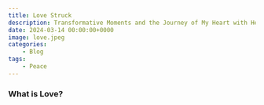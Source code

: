 ```yaml
---
title: Love Struck
description: Transformative Moments and the Journey of My Heart with Her.
date: 2024-03-14 00:00:00+0000
image: love.jpeg
categories:
    - Blog
tags:
    - Peace
---
```

###  What is Love?


